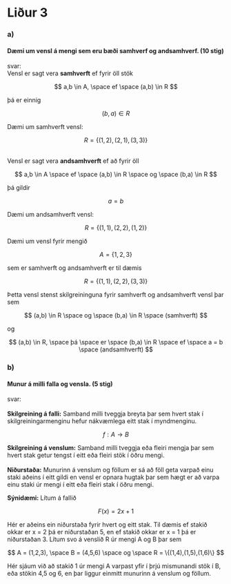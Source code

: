 # Liður 3

### a)  
#### Dæmi um vensl á mengi sem eru bæði samhverf og andsamhverf. (10 stig)

svar: \
Vensl er sagt vera **samhverft** ef fyrir öll stök 

$$
a,b \in A, \space ef \space (a,b) \in R  
$$

þá er einnig

$$
(b,a) \in R
$$

Dæmi um samhverft vensl:

$$
R = \{(1,2),(2,1),(3,3)\}
$$

\
Vensl er sagt vera **andsamhverft** ef að fyrir öll

$$
a,b \in A \space ef \space (a,b) \in R \space og \space (b,a) \in R
$$

þá gildir 

$$
a = b
$$

Dæmi um andsamhverft vensl:

$$
R = \{(1,1),(2,2),(1,2)\}
$$

Dæmi um vensl fyrir mengið 

$$
A = \{1,2,3\}
$$

sem er samhverft og andsamhverft er til dæmis

$$
R = \{(1,1),(2,2),(3,3)\}
$$

Þetta vensl stenst skilgreininguna fyrir samhverft og andsamhverft vensl þar sem 

$$
(a,b) \in R \space og \space (b,a) \in R \space (samhverft)
$$

og 

$$
(a,b) \in R, \space þá \space er \space (b,a) \in R \space ef \space a = b \space (andsamhverft)
$$

### b)  
#### Munur á milli falla og vensla. (5 stig)

svar:
\
\
**Skilgreining á falli:** Samband milli tveggja breyta þar sem hvert stak í skilgreiningarmenginu hefur nákvæmlega eitt stak í myndmenginu.

$$
f: A \to B
$$

**Skilgreining á venslum:** Samband milli tveggja eða fleiri mengja þar sem hvert stak getur tengst í eitt eða fleiri stök í öðru mengi. 
\
\
**Niðurstaða:** Munurinn á venslum og föllum er sá að föll geta varpað einu staki aðeins í eitt gildi en vensl er opnara hugtak þar sem hægt er að varpa einu staki úr mengi í eitt eða fleiri stak í öðru mengi. 

**Sýnidæmi:** Lítum á fallið

$$
F(x) = 2x + 1
$$

Hér er aðeins ein niðurstaða fyrir hvert og eitt stak. Til dæmis ef stakið okkar er x = 2 þá er niðurstaðan 5, en ef stakið okkar er x = 1 þá er niðurstaðan 3. Lítum svo á venslið R úr mengi A og B þar sem 

$$
A = (1,2,3), \space B = (4,5,6) \space og \space R = \{(1,4),(1,5),(1,6)\}
$$

Hér sjáum við að stakið 1 úr mengi A varpast yfir í þrjú mismunandi stök í B, eða stökin 4,5 og 6, en þar liggur einmitt munurinn á venslum og föllum. 




